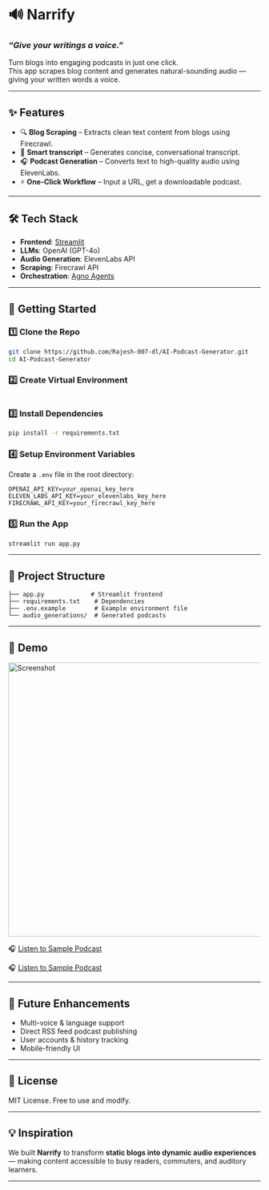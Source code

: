 # 🔊 Narrify  
### *“Give your writings a voice.”*

Turn blogs into engaging podcasts in just one click.  
This app scrapes blog content and generates natural-sounding audio — giving your written words a voice.  

---

## ✨ Features
- 🔍 **Blog Scraping** – Extracts clean text content from blogs using Firecrawl.  
- 📝 **Smart transcript** – Generates concise, conversational transcript.  
- 🎧 **Podcast Generation** – Converts text to high-quality audio using ElevenLabs.  
- ⚡ **One-Click Workflow** – Input a URL, get a downloadable podcast.  

---

## 🛠️ Tech Stack
- **Frontend**: [Streamlit](https://streamlit.io/)  
- **LLMs**: OpenAI (GPT-4o)  
- **Audio Generation**: ElevenLabs API  
- **Scraping**: Firecrawl API  
- **Orchestration**: [Agno Agents](https://pypi.org/project/agno/)  

---

## 🚀 Getting Started

### 1️⃣ Clone the Repo
```bash
git clone https://github.com/Rajesh-007-dl/AI-Podcast-Generator.git
cd AI-Podcast-Generator
```

### 2️⃣ Create Virtual Environment
```bash

```

### 3️⃣ Install Dependencies
```bash
pip install -r requirements.txt
```

### 4️⃣ Setup Environment Variables
Create a `.env` file in the root directory:

```
OPENAI_API_KEY=your_openai_key_here
ELEVEN_LABS_API_KEY=your_elevenlabs_key_here
FIRECRAWL_API_KEY=your_firecrawl_key_here
```

### 5️⃣ Run the App
```bash
streamlit run app.py
```

---

## 📂 Project Structure
```
├── app.py             # Streamlit frontend
├── requirements.txt    # Dependencies
├── .env.example        # Example environment file
└── audio_generations/  # Generated podcasts
```

---

## 📸 Demo
<img width="996" height="547" alt="Screenshot" src="https://github.com/user-attachments/assets/5c1de091-4dea-4aae-bbfa-c7560d63d657" />

🎧 [Listen to Sample Podcast](https://github.com/Rajesh-007-dl/AI-Podcast-Generator/blob/main/sample_podcast.mp3)

🎧 [Listen to Sample Podcast](https://github.com/Rajesh-007-dl/AI-Podcast-Generator/blob/main/generated_podcast.mp3)


---

## 🔮 Future Enhancements
- Multi-voice & language support  
- Direct RSS feed podcast publishing  
- User accounts & history tracking  
- Mobile-friendly UI  

---

## 📜 License
MIT License. Free to use and modify.  

---

## 💡 Inspiration
We built **Narrify** to transform **static blogs into dynamic audio experiences** — making content accessible to busy readers, commuters, and auditory learners.  

---
